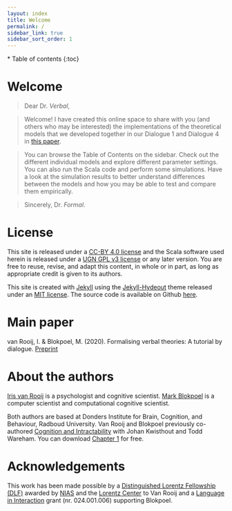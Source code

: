 ```yaml
---
layout: index
title: Welcome
permalink: /
sidebar_link: true
sidebar_sort_order: 1
---
```


<div id="toc-wrapper" markdown="1">
* Table of contents
{:toc}
</div>


# Welcome

> Dear Dr. *Verbal*,

>Welcome! I have created this online space to share with you (and others who may be interested) the implementations of the theoretical models that we developed together in our Dialogue 1 and Dialogue 4 in [this paper]().

> You can browse the Table of Contents on the sidebar. Check out the different individual models and explore different parameter settings. You can also run the Scala code and perform some simulations. Have a look at the simulation results to better understand differences between the models and how you may be able to test and compare them empirically.

>Sincerely,
> Dr. *Formal*.

# License

This site is released under a [CC-BY 4.0 license](https://creativecommons.org/licenses/by/4.0/) and the Scala software used herein is released under a [UGN GPL v3 license]() or any later version. You are free to reuse, revise, and adapt this content, in whole or in part, as long as appropriate credit is given to its authors.

This site is created with [Jekyll](https://jekyllrb.com) using the [Jekyll-Hydeout](https://github.com/fongandrew/hydeout) theme released under an [MIT license](https://github.com/fongandrew/hydeout/blob/master/LICENSE.md). The source code is available on Github [here](https://github.com/computationalcognitivescience/socialpsychtutorial/).

# Main paper
van Rooij, I. & Blokpoel, M. (2020). Formalising verbal theories: A tutorial by dialogue. [Preprint]()


# About the authors
[Iris van Rooij](irisvanrooijcogsci.com) is a psychologist and cognitive scientist. [Mark Blokpoel](http://www.markblokpoel.com) is a computer scientist and computational cognitive scientist.

Both authors are based at Donders Institute for Brain, Cognition, and Behaviour, Radboud University. Van Rooij and Blokpoel previously co-authored [Cognition and Intractability](https://cognitionandintractability.com) with Johan Kwisthout and Todd Wareham. You can download [Chapter 1]() for free.

# Acknowledgements
This work has been made possible by a [Distinguished Lorentz Fellowship (DLF)](http://metatheorist.com/Distinguished-Lorentz-Fellowship/) awarded by [NIAS](https://nias.knaw.nl) and the [Lorentz Center](https://www.lorentzcenter.nl) to Van Rooij and a [Language in Interaction](https://www.languageininteraction.nl) grant (nr. 024.001.006) supporting Blokpoel.
